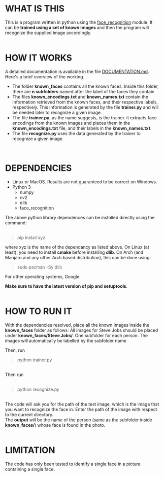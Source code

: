 # WHAT IS THIS
This is a program written in python using the <a href="https://pypi.org/project/face_recognition/" target="_blank">face_recognition</a> module. It can be <b>trained using a set of known images</b> and then the program will recognize the supplied image accordingly.  
<br/>

# HOW IT WORKS
A detailed documentation is available in the file <a href="https://github.com/progyadeep/face_recog_acm_2018/blob/master/DOCUMENTATION.md">DOCUMENTATION.md</a>.<br/>
Here's a brief overview of the working.

<ul>
<li> The folder <b>known_faces</b> contains all the known faces. Inside this folder, there are <b>n subfolders</b> named after the label of the faces they contain</li>
<li> The files <b>known_encodings.txt</b> and <b>known_names.txt</b> contain the information retrieved from the known faces, and their respective labels, respectively. This information is generated by the file <b>trainer.py</b> and will be needed later to recognize a given image.</li>
<li> The file <b>trainer.py</b>, as the name suggests, is the trainer. it extracts face encodings from the known images and places them in the <b>known_encodings.txt</b> file, and their labels in the <b>known_names.txt</b>.</li>
<li> The file <b>recognize.py</b> uses the data generated by the trainer to recognize a given image.</li>
</ul>  
<br/>
  
  # DEPENDENCIES
  <ul>
  <li> Linux or MacOS. Results are not guaranteed to be correct on Windows.</li>
  <li> Python 3
    <ul>
      <li> numpy</li>
      <li> cv2</li>
      <li> dlib</li>
      <li> face_recognition</li>
    </ul></li>
  </ul>
  The above python library dependences can be installed directly using the command:  
  <br/><br/>  
  
  > pip install xyz
  
  where xyz is the name of the dependancy as listed above. On Linux (at least), you need to install <b>cmake</b> before installing <b>dlib</b>. On Arch (and Manjaro and any other Arch based distribution), this can be done using:  
    
  > sudo pacman -Sy dlib
  
  For other operating systems, Google.  
  
  <b>Make sure to have the latest version of pip and setuptools.</b>  
  <br/>
  
  # HOW TO RUN IT
  With the dependencies resolved, place all the known images inside the <b>known_faces</b> folder as follows: All images for Steve Jobs should be placed under <b>known_faces/Steve Jobs/</b>. One subfolder for each person. The images will automatically be labelled by the subfolder name.  
  
Then, run  

  > python trainer.py
  <br/>
  Then run  
  <br/><br/>
  
  > python recognize.py
  <br/>
  The code will ask you for the path of the test image, which is the image that you want to recognize the face in. Enter the path of the image with respect to the current directory.  
  <br/>
  The <b>output</b> will be the name of the person (same as the subfolder inside <b>known_faces/</b>) whose face is found in the photo.  
  <br/><br/>
  
  # LIMITATION
  The code has only been tested to identify a single face in a picture containing a single face.
